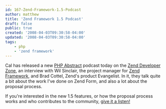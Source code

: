 ```yaml
---
id: 167-Zend-Framework-1.5-Podcast
author: matthew
title: 'Zend Framework 1.5 Podcast'
draft: false
public: true
created: '2008-04-03T09:30:58-04:00'
updated: '2008-04-03T09:30:58-04:00'
tags:
    - php
    - 'zend framework'
---
```

Cal has released a new [PHP Abstract](http://devzone.zend.com/tag/PHP_Abstract)
podcast today on the [Zend Developer Zone](http://devzone.zend.com/), an
interview with Wil Sinclair, the project manager for
[Zend Framework](http://framework.zend.com/), and Brad Cottel, Zend's product
Evangelist. In it, they talk quite a bit about the work I've done on Zend Form,
and also a lot about the proposal process.

If you're interested in the new 1.5 features, or how the proposal process works
and who contributes to the community, [give it a listen!](http://devzone.zend.com/article/3348-PHP-Abstract-Podcast-Episode-37-Zend-Framework-1.5)

